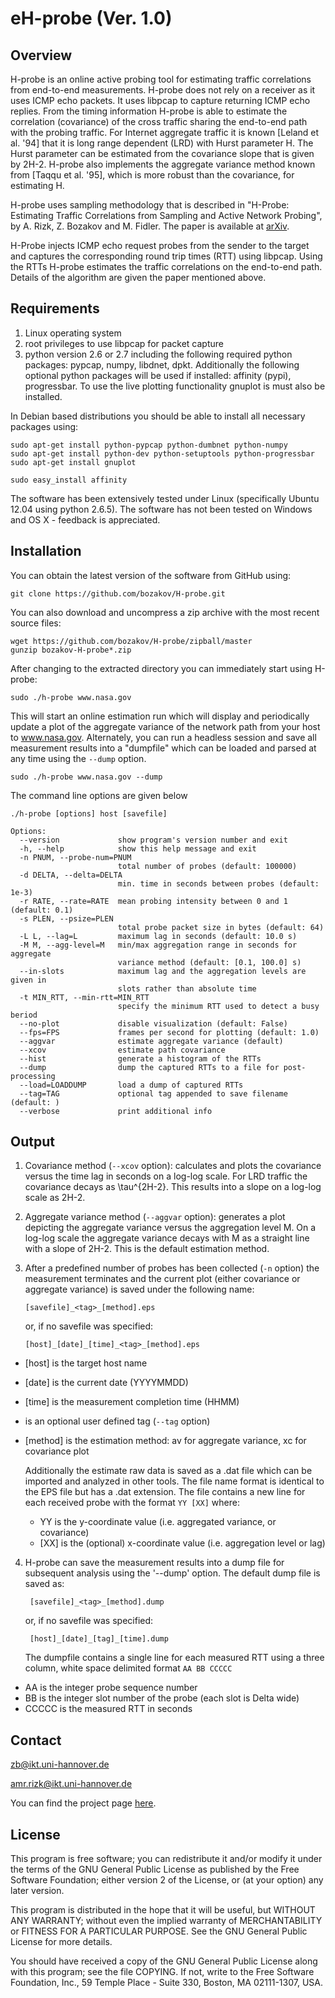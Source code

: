 eH-probe (Ver. 1.0)
==================


Overview
--------

H-probe is an online active probing tool for estimating traffic correlations from end-to-end measurements. H-probe does not rely on a receiver as it uses ICMP echo packets. It uses libpcap to capture returning ICMP echo replies. From the timing information H-probe is able to estimate the correlation (covariance) of the cross traffic sharing the end-to-end path with the probing traffic. For Internet aggregate traffic it is known [Leland et al. '94] that it is long range dependent (LRD) with Hurst parameter H. The Hurst parameter can be estimated from the covariance slope that is given by 2H-2. H-probe also implements the aggregate variance method known from [Taqqu et al. '95], which is more robust than the covariance, for estimating H. 

H-probe uses sampling methodology that is described in
"H-Probe: Estimating Traffic Correlations from Sampling and Active Network Probing", by A. Rizk, Z. Bozakov and M. Fidler. The paper is available at [arXiv](http://arxiv.org/abs/1208.2870).

H-Probe injects ICMP echo request probes from the sender to the target and captures the corresponding round trip times (RTT) using libpcap. Using the RTTs H-probe estimates the traffic correlations on the end-to-end path. Details of the algorithm are given the paper mentioned above.



Requirements
------------

1. Linux operating system 
2. root privileges to use libpcap for packet capture
3. python version 2.6 or 2.7 including the following required python packages: pypcap, numpy, libdnet, dpkt. Additionally the following optional python packages will be used if installed: affinity (pypi), progressbar. To use the live plotting functionality gnuplot is must also be installed. 

In Debian based distributions you should be able to install all necessary packages using:

    sudo apt-get install python-pypcap python-dumbnet python-numpy 
    sudo apt-get install python-dev python-setuptools python-progressbar 
    sudo apt-get install gnuplot 
    
    sudo easy_install affinity

The software has been extensively tested under Linux (specifically Ubuntu 12.04 using python 2.6.5). The software has not been tested on Windows and OS X - feedback is appreciated.
    

Installation
------------

You can obtain the latest version of the software from GitHub using:

    git clone https://github.com/bozakov/H-probe.git
    
You can also download and uncompress a zip archive with the most recent source files: 
    
    wget https://github.com/bozakov/H-probe/zipball/master
    gunzip bozakov-H-probe*.zip

After changing to the extracted directory you can immediately start using H-probe: 

    sudo ./h-probe www.nasa.gov

This will start an online estimation run which will display and periodically update a plot of the aggregate variance of the network path from your host to www.nasa.gov. Alternately, you can run a headless session and save all measurement results into a "dumpfile" which  can be loaded and parsed at any time using the `--dump` option.

    sudo ./h-probe www.nasa.gov --dump 

The command line options are given below
    
    ./h-probe [options] host [savefile]

    Options:
      --version             show program's version number and exit
      -h, --help            show this help message and exit
      -n PNUM, --probe-num=PNUM
                            total number of probes (default: 100000)
      -d DELTA, --delta=DELTA
                            min. time in seconds between probes (default: 1e-3)
      -r RATE, --rate=RATE  mean probing intensity between 0 and 1 (default: 0.1)
      -s PLEN, --psize=PLEN
                            total probe packet size in bytes (default: 64)
      -L L, --lag=L         maximum lag in seconds (default: 10.0 s)
      -M M, --agg-level=M   min/max aggregation range in seconds for aggregate
                            variance method (default: [0.1, 100.0] s)
      --in-slots            maximum lag and the aggregation levels are given in
                            slots rather than absolute time
      -t MIN_RTT, --min-rtt=MIN_RTT
                            specify the minimum RTT used to detect a busy beriod
      --no-plot             disable visualization (default: False)
      --fps=FPS             frames per second for plotting (default: 1.0)
      --aggvar              estimate aggregate variance (default)
      --xcov                estimate path covariance
      --hist                generate a histogram of the RTTs
      --dump                dump the captured RTTs to a file for post-processing
      --load=LOADDUMP       load a dump of captured RTTs
      --tag=TAG             optional tag appended to save filename (default: )
      --verbose             print additional info


Output
------

1.  Covariance method (`--xcov` option): calculates and plots the covariance versus the time lag in seconds on a log-log scale. For LRD traffic the covariance decays as \tau^{2H-2}. This results into a slope on a log-log scale as 2H-2.

2.  Aggregate variance method (`--aggvar` option): generates a plot depicting the aggregate variance versus the aggregation level M. On a log-log scale the aggregate variance decays with M as a straight line with a slope of 2H-2. This is the default estimation method.

3.  After a predefined number of probes has been collected (`-n` option) the measurement terminates and the current plot (either covariance or aggregate variance) is saved under the following name:

        [savefile]_<tag>_[method].eps

    
    or, if no savefile was specified:
    
        [host]_[date]_[time]_<tag>_[method].eps
        
 * [host] is the target host name
 * [date] is the current date (YYYYMMDD)
 * [time] is the measurement completion time (HHMM)
 * <tag>  is an optional user defined tag (`--tag` option)
 * [method] is the estimation method: av for aggregate variance, xc for covariance plot

  
    Additionally the estimate raw data is saved as a .dat file which can be imported and analyzed in other tools. The file name format is identical to the EPS file but has a .dat extension. The file contains a new line for each received probe with the format `YY [XX]` where:
    
    * YY    is the y-coordinate value (i.e. aggregated variance, or covariance)
    * [XX]  is the (optional) x-coordinate value (i.e. aggregation level or lag)
    

4.  H-probe can save the measurement results into a dump file for subsequent analysis using the '--dump' option. The default dump file is saved as:

         [savefile]_<tag>_[method].dump
    
    or, if no savefile was specified:
    
         [host]_[date]_[tag]_[time].dump
    
    The dumpfile contains a single line for each measured RTT using a
    three column, white space delimited format `AA BB CCCCC`

   * AA     is the integer probe sequence number
   * BB     is the integer slot number of the probe (each slot is Delta wide)
   * CCCCC  is the measured RTT in seconds


Contact
-------

<zb@ikt.uni-hannover.de>

<amr.rizk@ikt.uni-hannover.de>

You can find the project page [here](http://www.ikt.uni-hannover.de/h-probe).

License
-------

This program is free software; you can redistribute it and/or modify
it under the terms of the GNU General Public License as published by
the Free Software Foundation; either version 2 of the License, or
(at your option) any later version.

This program is distributed in the hope that it will be useful,
but WITHOUT ANY WARRANTY; without even the implied warranty of
MERCHANTABILITY or FITNESS FOR A PARTICULAR PURPOSE.  See the
GNU General Public License for more details.

You should have received a copy of the GNU General Public License
along with this program; see the file COPYING.  If not, write to
the Free Software Foundation, Inc., 59 Temple Place - Suite 330,
Boston, MA 02111-1307, USA.













